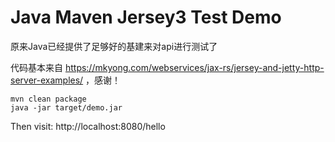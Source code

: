 Java Maven Jersey3 Test Demo
====================================

原来Java已经提供了足够好的基建来对api进行测试了

代码基本来自 https://mkyong.com/webservices/jax-rs/jersey-and-jetty-http-server-examples/ ，感谢！

```
mvn clean package
java -jar target/demo.jar
```

Then visit: http://localhost:8080/hello